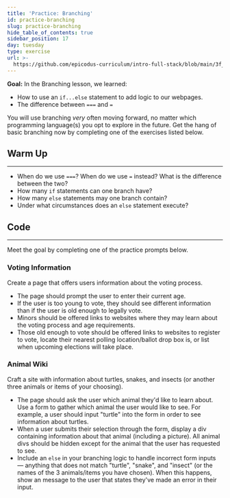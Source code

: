 ```yaml
---
title: 'Practice: Branching'
id: practice-branching
slug: practice-branching
hide_table_of_contents: true
sidebar_position: 17
day: tuesday
type: exercise
url: >-
  https://github.com/epicodus-curriculum/intro-full-stack/blob/main/3f_classwork_practice_branching.md
---
```


**Goal:** In the Branching lesson, we learned:

* How to use an `if...else` statement to add logic to our webpages.
* The difference between `===` and `=`

You will use branching _very_ often moving forward, no matter which programming language(s) you opt to explore in the future. Get the hang of basic branching now by completing one of the exercises listed below.

## Warm Up
<hr />

* When do we use `===`? When do we use `=` instead? What is the difference between the two?
* How many `if` statements can one branch have?
* How many `else` statements may one branch contain?
* Under what circumstances does an `else` statement execute?

## Code
<hr />

Meet the goal by completing one of the practice prompts below.

### Voting Information

Create a page that offers users information about the voting process.

* The page should prompt the user to enter their current age.
* If the user is too young to vote, they should see different information than if the user is old enough to legally vote.
* Minors should be offered links to websites where they may learn about the voting process and age requirements.
* Those old enough to vote should be offered links to websites to register to vote, locate their nearest polling location/ballot drop box is, or list when upcoming elections will take place.

### Animal Wiki

Craft a site with information about turtles, snakes, and insects (or another three animals or items of your choosing).

* The page should ask the user which animal they'd like to learn about. Use a form to gather which animal the user would like to see. For example, a user should input "turtle" into the form in order to see information about turtles.
* When a user submits their selection through the form, display a div containing information about that animal (including a picture). All animal divs should be hidden except for the animal that the user has requested to see.
* Include an `else` in your branching logic to handle incorrect form inputs — anything that does not match "turtle", "snake", and "insect" (or the names of the 3 animals/items you have chosen). When this happens, show an message to the user that states they've made an error in their input.
